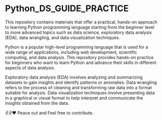 # Python_DS_GUIDE_PRACTICE

This repository contains materials that offer a practical, hands-on approach to learning Python programming language starting from the beginner level to more advanced topics such as data science, exploratory data analysis (EDA), data wrangling, and data visualization techniques.

Python is a popular high-level programming language that is used for a wide range of applications, including web development, scientific computing, and data analysis. This repository provides hands-on practice for beginners who want to learn Python and advance their skills in different aspects of data analysis.

Exploratory data analysis (EDA) involves analyzing and summarizing datasets to gain insights and identify patterns or anomalies. Data wrangling refers to the process of cleaning and transforming raw data into a format suitable for analysis. Data visualization techniques involve presenting data in a graphical or visual format to help interpret and communicate the insights obtained from the data.
 
 
 ✌️✌️❤️ Peace out and Feel free to contribute.

